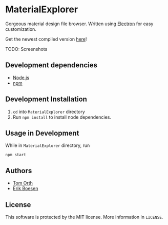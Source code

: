 # MaterialExplorer
Gorgeous material design file browser. Written using [Electron](http://electron.atom.io/) for easy customization.

Get the newest compiled version [here](releases)!

TODO: Screenshots

## Development dependencies
* [Node.js](https://nodejs.org)
* [npm](https://npmjs.com)

## Development Installation
1. `cd` into `MaterialExplorer` directory
2. Run `npm install` to install node dependencies.

## Usage in Development
While in `MaterialExplorer` directory, run

    npm start

## Authors
* [Tom Orth](https://github.com/atf1999)
* [Erik Boesen](https://github.com/ErikBoesen)

## License
This software is protected by the MIT license. More information in `LICENSE`.